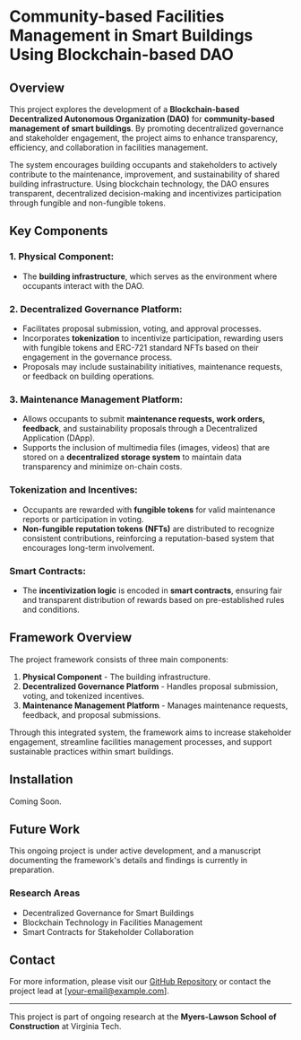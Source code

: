 # Community-based Facilities Management in Smart Buildings Using Blockchain-based DAO


## Overview

This project explores the development of a **Blockchain-based Decentralized Autonomous Organization (DAO)** for **community-based management of smart buildings**. By promoting decentralized governance and stakeholder engagement, the project aims to enhance transparency, efficiency, and collaboration in facilities management.

The system encourages building occupants and stakeholders to actively contribute to the maintenance, improvement, and sustainability of shared building infrastructure. Using blockchain technology, the DAO ensures transparent, decentralized decision-making and incentivizes participation through fungible and non-fungible tokens.

## Key Components

### 1. **Physical Component:** 
   - The **building infrastructure**, which serves as the environment where occupants interact with the DAO.

### 2. **Decentralized Governance Platform:**
   - Facilitates proposal submission, voting, and approval processes.
   - Incorporates **tokenization** to incentivize participation, rewarding users with fungible tokens and ERC-721 standard NFTs based on their engagement in the governance process.
   - Proposals may include sustainability initiatives, maintenance requests, or feedback on building operations.

### 3. **Maintenance Management Platform:**
   - Allows occupants to submit **maintenance requests, work orders, feedback**, and sustainability proposals through a Decentralized Application (DApp).
   - Supports the inclusion of multimedia files (images, videos) that are stored on a **decentralized storage system** to maintain data transparency and minimize on-chain costs.

### Tokenization and Incentives:
   - Occupants are rewarded with **fungible tokens** for valid maintenance reports or participation in voting.
   - **Non-fungible reputation tokens (NFTs)** are distributed to recognize consistent contributions, reinforcing a reputation-based system that encourages long-term involvement.

### Smart Contracts:
   - The **incentivization logic** is encoded in **smart contracts**, ensuring fair and transparent distribution of rewards based on pre-established rules and conditions.

## Framework Overview

The project framework consists of three main components:
   1. **Physical Component** - The building infrastructure.
   2. **Decentralized Governance Platform** - Handles proposal submission, voting, and tokenized incentives.
   3. **Maintenance Management Platform** - Manages maintenance requests, feedback, and proposal submissions.

Through this integrated system, the framework aims to increase stakeholder engagement, streamline facilities management processes, and support sustainable practices within smart buildings.

## Installation

Coming Soon.

## Future Work

This ongoing project is under active development, and a manuscript documenting the framework's details and findings is currently in preparation.

### Research Areas

- Decentralized Governance for Smart Buildings
- Blockchain Technology in Facilities Management
- Smart Contracts for Stakeholder Collaboration

## Contact

For more information, please visit our [GitHub Repository](https://github.com/your-repo-link) or contact the project lead at [your-email@example.com].

---

This project is part of ongoing research at the **Myers-Lawson School of Construction** at Virginia Tech.

